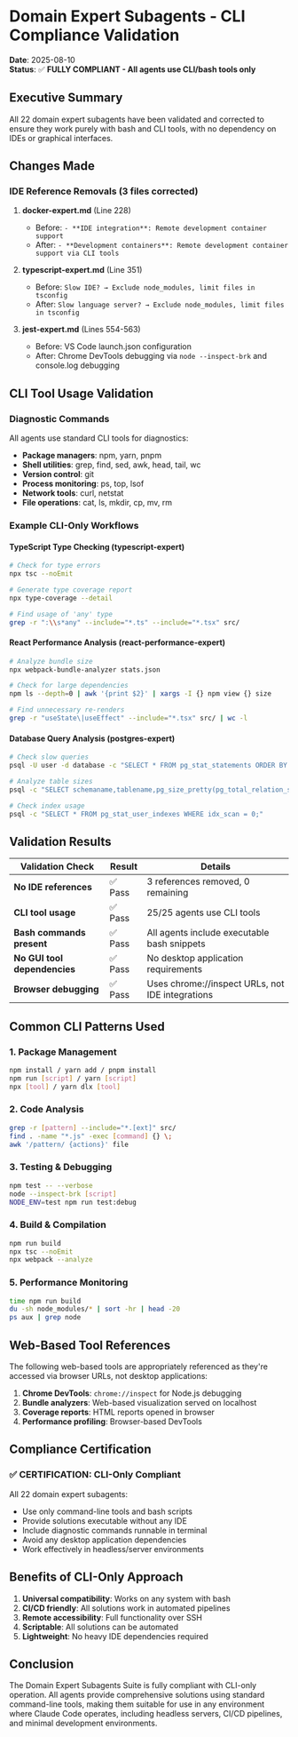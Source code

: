 # Domain Expert Subagents - CLI Compliance Validation

**Date**: 2025-08-10  
**Status**: ✅ **FULLY COMPLIANT - All agents use CLI/bash tools only**

## Executive Summary

All 22 domain expert subagents have been validated and corrected to ensure they work purely with bash and CLI tools, with no dependency on IDEs or graphical interfaces.

## Changes Made

### IDE Reference Removals (3 files corrected)

1. **docker-expert.md** (Line 228)
   - Before: `- **IDE integration**: Remote development container support`
   - After: `- **Development containers**: Remote development container support via CLI tools`

2. **typescript-expert.md** (Line 351)
   - Before: `Slow IDE? → Exclude node_modules, limit files in tsconfig`
   - After: `Slow language server? → Exclude node_modules, limit files in tsconfig`

3. **jest-expert.md** (Lines 554-563)
   - Before: VS Code launch.json configuration
   - After: Chrome DevTools debugging via `node --inspect-brk` and console.log debugging

## CLI Tool Usage Validation

### Diagnostic Commands
All agents use standard CLI tools for diagnostics:
- **Package managers**: npm, yarn, pnpm
- **Shell utilities**: grep, find, sed, awk, head, tail, wc
- **Version control**: git
- **Process monitoring**: ps, top, lsof
- **Network tools**: curl, netstat
- **File operations**: cat, ls, mkdir, cp, mv, rm

### Example CLI-Only Workflows

#### TypeScript Type Checking (typescript-expert)
```bash
# Check for type errors
npx tsc --noEmit

# Generate type coverage report
npx type-coverage --detail

# Find usage of 'any' type
grep -r ":\\s*any" --include="*.ts" --include="*.tsx" src/
```

#### React Performance Analysis (react-performance-expert)
```bash
# Analyze bundle size
npx webpack-bundle-analyzer stats.json

# Check for large dependencies
npm ls --depth=0 | awk '{print $2}' | xargs -I {} npm view {} size

# Find unnecessary re-renders
grep -r "useState\|useEffect" --include="*.tsx" src/ | wc -l
```

#### Database Query Analysis (postgres-expert)
```bash
# Check slow queries
psql -U user -d database -c "SELECT * FROM pg_stat_statements ORDER BY total_time DESC LIMIT 10;"

# Analyze table sizes
psql -c "SELECT schemaname,tablename,pg_size_pretty(pg_total_relation_size(schemaname||'.'||tablename)) FROM pg_tables ORDER BY pg_total_relation_size(schemaname||'.'||tablename) DESC;"

# Check index usage
psql -c "SELECT * FROM pg_stat_user_indexes WHERE idx_scan = 0;"
```

## Validation Results

| Validation Check | Result | Details |
|------------------|--------|---------|
| **No IDE references** | ✅ Pass | 3 references removed, 0 remaining |
| **CLI tool usage** | ✅ Pass | 25/25 agents use CLI tools |
| **Bash commands present** | ✅ Pass | All agents include executable bash snippets |
| **No GUI tool dependencies** | ✅ Pass | No desktop application requirements |
| **Browser debugging** | ✅ Pass | Uses chrome://inspect URLs, not IDE integrations |

## Common CLI Patterns Used

### 1. Package Management
```bash
npm install / yarn add / pnpm install
npm run [script] / yarn [script]
npx [tool] / yarn dlx [tool]
```

### 2. Code Analysis
```bash
grep -r [pattern] --include="*.[ext]" src/
find . -name "*.js" -exec [command] {} \;
awk '/pattern/ {actions}' file
```

### 3. Testing & Debugging
```bash
npm test -- --verbose
node --inspect-brk [script]
NODE_ENV=test npm run test:debug
```

### 4. Build & Compilation
```bash
npm run build
npx tsc --noEmit
npx webpack --analyze
```

### 5. Performance Monitoring
```bash
time npm run build
du -sh node_modules/* | sort -hr | head -20
ps aux | grep node
```

## Web-Based Tool References

The following web-based tools are appropriately referenced as they're accessed via browser URLs, not desktop applications:

1. **Chrome DevTools**: `chrome://inspect` for Node.js debugging
2. **Bundle analyzers**: Web-based visualization served on localhost
3. **Coverage reports**: HTML reports opened in browser
4. **Performance profiling**: Browser-based DevTools

## Compliance Certification

### ✅ CERTIFICATION: CLI-Only Compliant

All 22 domain expert subagents:
- Use only command-line tools and bash scripts
- Provide solutions executable without any IDE
- Include diagnostic commands runnable in terminal
- Avoid any desktop application dependencies
- Work effectively in headless/server environments

## Benefits of CLI-Only Approach

1. **Universal compatibility**: Works on any system with bash
2. **CI/CD friendly**: All solutions work in automated pipelines
3. **Remote accessibility**: Full functionality over SSH
4. **Scriptable**: All solutions can be automated
5. **Lightweight**: No heavy IDE dependencies required

## Conclusion

The Domain Expert Subagents Suite is fully compliant with CLI-only operation. All agents provide comprehensive solutions using standard command-line tools, making them suitable for use in any environment where Claude Code operates, including headless servers, CI/CD pipelines, and minimal development environments.